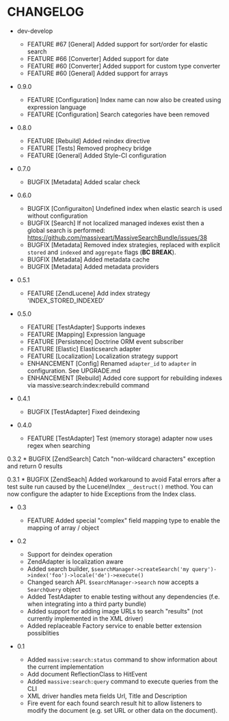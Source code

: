 CHANGELOG
=========

* dev-develop
    * FEATURE #67 [General] Added support for sort/order for elastic search
    * FEATURE #66 [Converter] Added support for date
    * FEATURE #60 [Converter] Added support for custom type converter
    * FEATURE #60 [General]   Added support for arrays
     
* 0.9.0
    * FEATURE [Configuration] Index name can now also be created using expression language
    * FEATURE [Configuration] Search categories have been removed

* 0.8.0
    * FEATURE [Rebuild] Added reindex directive
    * FEATURE [Tests]   Removed prophecy bridge
    * FEATURE [General] Added Style-CI configuration

* 0.7.0
    * BUGFIX [Metadata] Added scalar check

* 0.6.0
    * BUGFIX [Configuraiton] Undefined index when elastic search is used without
                             configuration
    * BUGFIX [Search]        If not localized managed indexes exist then a global search is
                             performed: https://github.com/massiveart/MassiveSearchBundle/issues/38
    * BUGFIX [Metadata]      Removed index strategies, replaced with explicit `stored` and
                             `indexed` and `aggregate` flags (**BC BREAK**).
    * BUGFIX [Metadata]      Added metadata cache
    * BUGFIX [Metadata]      Added metadata providers

* 0.5.1
    * FEATURE [ZendLucene] Add index strategy 'INDEX_STORED_INDEXED'

* 0.5.0
    * FEATURE [TestAdapter]  Supports indexes
    * FEATURE [Mapping]      Expression language
    * FEATURE [Persistence]  Doctrine ORM event subscriber
    * FEATURE [Elastic]      Elasticsearch adapter
    * FEATURE [Localization] Localization strategy support
    * ENHANCEMENT [Config]   Renamed `adapter_id` to `adapter` in configuration. See UPGRADE.md
    * ENHANCEMENT [Rebuild]  Added core support for rebuilding indexes via
                             massive:search:index:rebuild command

* 0.4.1
    * BUGFIX [TestAdapter] Fixed deindexing

* 0.4.0
    * FEATURE [TestAdapter] Test (memory storage) adapter now uses regex when searching

0.3.2
    * BUGFIX [ZendSearch] Catch "non-wildcard characters" exception and return 0 results

0.3.1
    * BUGFIX [ZendSeach] Added workaround to avoid Fatal errors after a test suite run caused by
                         the Lucene\Index `__destruct()` method. You can now configure the adapter to hide Exceptions
                         from the Index class.

* 0.3
    * FEATURE Added special "complex" field mapping type to enable the mapping of array / object

* 0.2
    * Support for deindex operation
    * ZendAdapter is localization aware
    * Added search builder, `$searchManager->createSearch('my query')->index('foo')->locale('de')->execute()`
    * Changed search API. `$searchManager->search` now accepts a `SearchQuery` object
    * Added TestAdapter to enable testing without any dependencies (f.e. when integrating into a third party bundle)
    * Added support for adding image URLs to search "results" (not currently implemented in the XML driver)
    * Added replaceable Factory service to enable better extension possiblities

* 0.1
    * Added `massive:search:status` command to show information about the current implementation
    * Add document ReflectionClass to HitEvent
    * Added `massive:search:query` command to execute queries from the CLI
    * XML driver handles meta fields Url, Title and Description
    * Fire event for each found search result hit to allow listeners to modify the document (e.g.
      set URL or other data on the document).
